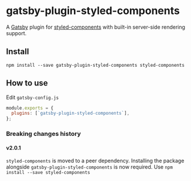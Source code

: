 # gatsby-plugin-styled-components

A [Gatsby](https://github.com/gatsbyjs/gatsby) plugin for
[styled-components](https://github.com/styled-components/styled-components) with
built-in server-side rendering support.

## Install

`npm install --save gatsby-plugin-styled-components styled-components`

## How to use

Edit `gatsby-config.js`

```javascript
module.exports = {
  plugins: [`gatsby-plugin-styled-components`],
};
```

### Breaking changes history

<!-- Please keep the breaking changes list ordered with the newest change at the top -->

#### v2.0.1

`styled-components` is moved to a peer dependency. Installing the package
alongside `gatsby-plugin-styled-components` is now required. Use `npm install --save styled-components`
